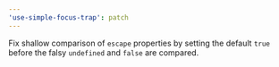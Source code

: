 ```yaml
---
'use-simple-focus-trap': patch
---
```


Fix shallow comparison of `escape` properties by setting the default `true` before the falsy `undefined` and `false` are compared.
